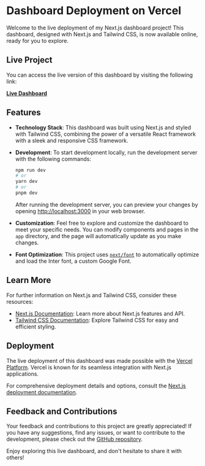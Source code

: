 # Dashboard Deployment on Vercel

Welcome to the live deployment of my Next.js dashboard project! This dashboard, designed with Next.js and Tailwind CSS, is now available online, ready for you to explore.

## Live Project

You can access the live version of this dashboard by visiting the following link:

[**Live Dashboard**](https://dashboard-design-seven.vercel.app/)

## Features

- **Technology Stack**: This dashboard was built using Next.js and styled with Tailwind CSS, combining the power of a versatile React framework with a sleek and responsive CSS framework.

- **Development**: To start development locally, run the development server with the following commands:

    ```bash
    npm run dev
    # or
    yarn dev
    # or
    pnpm dev
    ```

    After running the development server, you can preview your changes by opening [http://localhost:3000](http://localhost:3000) in your web browser.

- **Customization**: Feel free to explore and customize the dashboard to meet your specific needs. You can modify components and pages in the `app` directory, and the page will automatically update as you make changes.

- **Font Optimization**: This project uses [`next/font`](https://nextjs.org/docs/basic-features/font-optimization) to automatically optimize and load the Inter font, a custom Google Font.

## Learn More

For further information on Next.js and Tailwind CSS, consider these resources:

- [Next.js Documentation](https://nextjs.org/docs): Learn more about Next.js features and API.
- [Tailwind CSS Documentation](https://tailwindcss.com/docs): Explore Tailwind CSS for easy and efficient styling.

## Deployment

The live deployment of this dashboard was made possible with the [Vercel Platform](https://vercel.com/new?utm_medium=default-template&filter=next.js&utm_source=create-next-app&utm_campaign=create-next-app-readme). Vercel is known for its seamless integration with Next.js applications.

For comprehensive deployment details and options, consult the [Next.js deployment documentation](https://nextjs.org/docs/deployment).

## Feedback and Contributions

Your feedback and contributions to this project are greatly appreciated! If you have any suggestions, find any issues, or want to contribute to the development, please check out the [GitHub repository](https://github.com/your-username/your-repo).

Enjoy exploring this live dashboard, and don't hesitate to share it with others!
